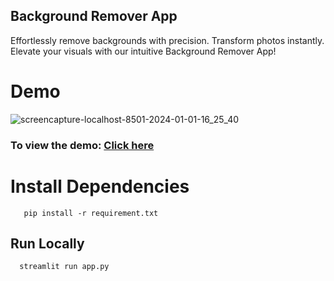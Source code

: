 ## Background Remover App


Effortlessly remove backgrounds with precision. Transform photos instantly. Elevate your visuals with our intuitive Background Remover App!

# Demo

![screencapture-localhost-8501-2024-01-01-16_25_40](https://github.com/Ajay1812/Background-Remover/assets/81603467/2ee5b4b6-cf70-43de-9e1f-30cb30aa2a90)

### To view the demo: [Click here](https://codenfinite-bgremoval.streamlit.app/)

# Install Dependencies

```Requirements
   pip install -r requirement.txt
```

## Run Locally

```Run
  streamlit run app.py
```
